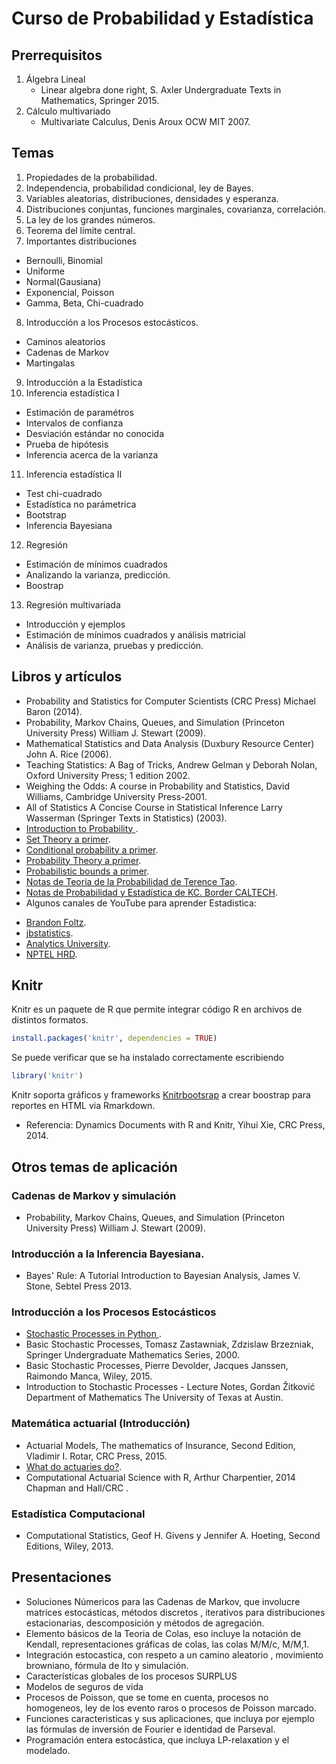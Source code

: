 # Curso de Probabilidad y Estadística 

## Prerrequisitos

1. Álgebra Lineal
   * Linear algebra done right, S. Axler  Undergraduate Texts in Mathematics, Springer 2015.
2. Cálculo multivariado
   * Multivariate Calculus, Denis Aroux OCW MIT 2007.

## Temas

1. Propiedades de la probabilidad.
2. Independencia, probabilidad condicional, ley de Bayes.
3. Variables aleatorias, distribuciones, densidades y esperanza.
4. Distribuciones conjuntas, funciones marginales, covarianza, correlación.
5. La ley de los grandes números.
6. Teorema del límite central.
7. Importantes distribuciones
  * Bernoulli, Binomial
  * Uniforme
  * Normal(Gausiana)
  * Exponencial, Poisson
  * Gamma, Beta, Chi-cuadrado
8.  Introducción  a los Procesos estocásticos.
  * Caminos aleatorios
  * Cadenas de Markov
  * Martingalas
9. Introducción a la Estadística
10. Inferencia estadística I
  * Estimación de paramétros
  * Intervalos de confianza
  * Desviación estándar no conocida
  * Prueba  de hipótesis
  * Inferencia acerca de la varianza
11. Inferencia estadística II
  *  Test chi-cuadrado
  *  Estadística no parámetrica
  *  Bootstrap
  *  Inferencia Bayesiana
12. Regresión 
  * Estimación de mínimos cuadrados
  * Analizando la varianza, predicción.
  * Boostrap
13. Regresión multivariada
  * Introducción y ejemplos
  * Estimación de mínimos cuadrados y análisis matricial
  * Análisis de varianza, pruebas y predicción.

## Libros y artículos

- Probability and Statistics for Computer Scientists (CRC Press) Michael Baron (2014).
- Probability, Markov Chains, Queues, and Simulation (Princeton University Press) William J. Stewart (2009).
- Mathematical Statistics and Data Analysis (Duxbury Resource Center) John A. Rice (2006).
- Teaching Statistics: A Bag of Tricks, Andrew Gelman y Deborah Nolan,  Oxford University Press; 1 edition 2002.
- Weighing the Odds: A course in Probability and Statistics, David Williams, Cambridge University Press-2001.
- All of Statistics  A Concise Course in Statistical Inference Larry Wasserman (Springer Texts in Statistics) (2003).
- [Introduction to Probability ](http://www.dartmouth.edu/~chance/teaching_aids/books_articles/probability_book/pdf.html).
- [Set Theory a primer](https://jeremykun.com/2011/07/09/set-theory-a-primer/).
- [Conditional probability a primer](https://jeremykun.com/2013/03/28/conditional-partitioned-probability-a-primer/).
- [Probability Theory a primer](https://jeremykun.com/2013/01/04/probability-theory-a-primer/).
- [Probabilistic bounds a primer](https://jeremykun.com/2013/04/15/probabilistic-bounds-a-primer/).
- [Notas de Teoria de la Probabilidad de Terence Tao](https://terrytao.wordpress.com/2015/09/29/275a-notes-0-foundations-of-probability-theory/).
- [Notas de Probabilidad y Estadística de KC. Border CALTECH](http://www.math.caltech.edu/%7E2015-16/2term/ma003/).
-  Algunos canales de YouTube para aprender Estadistica:
  * [Brandon Foltz](https://www.youtube.com/user/BCFoltz).
  * [jbstatistics](https://www.youtube.com/user/jbstatistics).
  * [Analytics University](https://www.youtube.com/channel/UC2XO4HDxzfMOZIV1l795g1Q).
  * [NPTEL HRD](https://www.youtube.com/user/nptelhrd).

## Knitr

Knitr es un paquete de R que permite integrar código R en archivos de distintos formatos.

```r
install.packages('knitr', dependencies = TRUE)
```
Se puede verificar que se ha instalado correctamente escribiendo

```r
library('knitr')
```
Knitr soporta gráficos y frameworks  [Knitrbootsrap](www.jimhester.com/knitrBoostrap) a crear boostrap para reportes en HTML via Rmarkdown. 

- Referencia: Dynamics Documents with R and Knitr, Yihui Xie, CRC Press, 2014.



## Otros temas de aplicación 

### Cadenas de Markov y simulación
* Probability, Markov Chains, Queues, and Simulation (Princeton University Press) William J. Stewart (2009).

### Introducción a la Inferencia Bayesiana.
* Bayes' Rule: A Tutorial Introduction to Bayesian Analysis, James V. Stone, Sebtel Press  2013.

### Introducción a los Procesos Estocásticos

* [Stochastic Processes in Python ](http://www.turingfinance.com/random-walks-down-wall-street-stochastic-processes-in-python/).
* Basic Stochastic Processes, Tomasz Zastawniak, Zdzislaw Brzezniak, Springer Undergraduate Mathematics Series, 2000.
* Basic Stochastic Processes, Pierre Devolder, Jacques Janssen, Raimondo Manca, Wiley, 2015.
* Introduction to Stochastic Processes - Lecture Notes, Gordan Žitković Department of Mathematics The University of Texas at Austin.

### Matemática actuarial (Introducción)

* Actuarial Models, The mathematics of Insurance, Second Edition, Vladimir I. Rotar, CRC Press, 2015.
* [What do actuaries do?](https://www.quora.com/What-do-actuaries-do).
* Computational Actuarial Science with R, Arthur Charpentier,  2014 Chapman and Hall/CRC .

### Estadística Computacional
* Computational Statistics, Geof H. Givens y Jennifer A. Hoeting, Second Editions, Wiley, 2013.


## Presentaciones

- Soluciones Númericos para las Cadenas de Markov, que involucre matrices estocásticas, métodos discretos , iterativos para distribuciones estacionarias, descomposición y métodos de agregación.
- Elemento básicos de la Teoria de Colas, eso incluye la notación de Kendall, representaciones gráficas de colas, las colas M/M/c, M/M,1.
- Integración estocastica, con respeto a un camino aleatorio ,  movimiento browniano, fórmula de Ito y simulación.
- Características globales de los procesos SURPLUS
- Modelos de seguros de vida
- Procesos de Poisson, que se tome en cuenta, procesos no homogeneos, ley de los evento raros o procesos de Poisson marcado.
- Funciones caracteristicas y sus aplicaciones, que incluya por ejemplo las fórmulas de inversión de Fourier e identidad de Parseval.
- Programación entera estocástica, que incluya LP-relaxation y el modelado.
